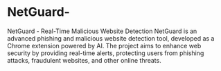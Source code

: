 # NetGuard-
NetGuard - Real-Time Malicious Website Detection NetGuard is an advanced phishing and malicious website detection tool, developed as a Chrome extension powered by AI. The project aims to enhance web security by providing real-time alerts, protecting users from phishing attacks, fraudulent websites, and other online threats.
